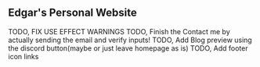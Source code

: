 ## Edgar's Personal Website

TODO, FIX USE EFFECT WARNINGS
TODO, Finish the Contact me by actually sending the email and verify inputs!
TODO, Add Blog preview using the discord button(maybe or just leave homepage as is)
TODO, Add footer icon links